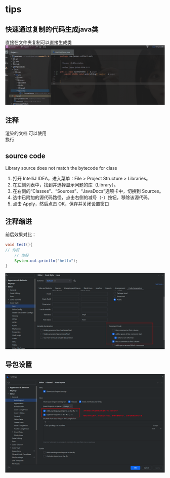 # tips

## 快速通过复制的代码生成java类

直接在文件夹复制可以直接生成类
![asd](./assets/快速通过复制的代码生成java类.gif)

## 注释

渲染的文档 可以使用 <br> 换行


## source code

Library source does not match the bytecode for class
1.	打开 IntelliJ IDEA，进入菜单：File > Project Structure > Libraries。
2.	在左侧列表中，找到并选择显示问题的库（Library）。
3.	在右侧的“Classes”、“Sources”、“JavaDocs”选项卡中，切换到 Sources。
4.	选中已附加的源代码路径，点击右侧的减号（-）按钮，移除该源代码。
5.	点击 Apply，然后点击 OK，保存并关闭设置窗口


## 注释缩进

前后效果对比： 
```java
void test(){
// 你好
    // 你好 
    System.out.println("hello");
}
```

![img.png](assets/annoSetting.png)

## 导包设置 

![img1.png](assets/importSetting.png)